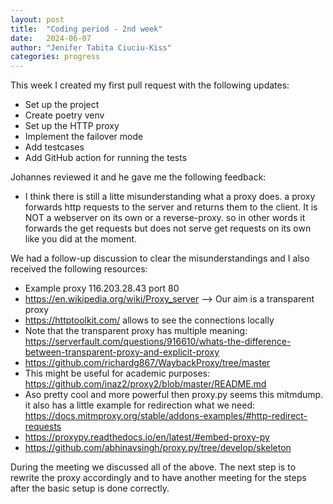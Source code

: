 ```yaml
---
layout: post
title:  "Coding period - 2nd week"
date:   2024-06-07
author: "Jenifer Tabita Ciuciu-Kiss"	
categories: progress
---
```


This week I created my first pull request with the following updates:

- Set up the project
- Create poetry venv
- Set up the HTTP proxy
- Implement the failover mode
- Add testcases
- Add GitHub action for running the tests

Johannes reviewed it and he gave me the following feedback:
- I think there is still a litte misunderstanding what a proxy does. a proxy forwards http requests to the server and returns them to the client. It is NOT a webserver on its own or a reverse-proxy. so in other words it forwards the get requests but does not serve get requests on its own like you did at the moment.

We had a follow-up discussion to clear the misunderstandings and I also received the following resources:
- Example proxy 116.203.28.43 port 80
- https://en.wikipedia.org/wiki/Proxy_server --> Our aim is a transparent proxy
- https://httptoolkit.com/ allows to see the connections locally
- Note that the transparent proxy has multiple meaning: https://serverfault.com/questions/916610/whats-the-difference-between-transparent-proxy-and-explicit-proxy
- https://github.com/richardg867/WaybackProxy/tree/master
- This might be useful for academic purposes: https://github.com/inaz2/proxy2/blob/master/README.md
- Aso pretty cool and more powerful then proxy.py seems this mitmdump. it also has a little example for redirection what we need: https://docs.mitmproxy.org/stable/addons-examples/#http-redirect-requests
- https://proxypy.readthedocs.io/en/latest/#embed-proxy-py 
- https://github.com/abhinavsingh/proxy.py/tree/develop/skeleton


During the meeting we discussed all of the above. The next step is to rewrite the proxy accordingly and to have another meeting for the steps after the basic setup is done correctly.
